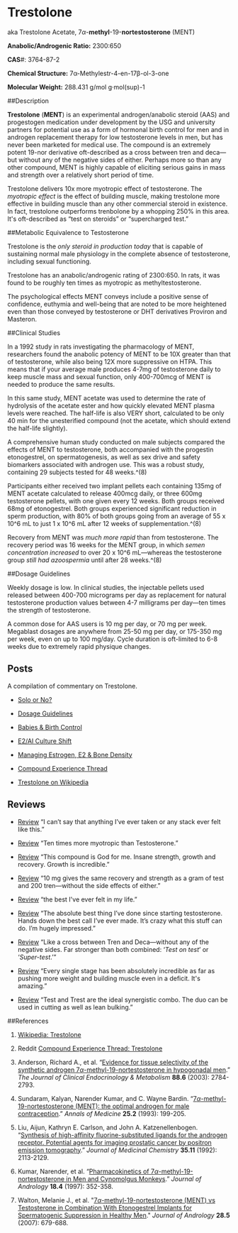 # Trestolone

aka Trestolone Acetate, 7*α*\-**methyl**\-19-**nortestosterone** (MENT)

**Anabolic/Androgenic Ratio:** 2300:650  

**CAS**\#: 3764-87-2

**Chemical Structure:** 7α-Methylestr-4-en-17β-ol-3-one

**Molecular Weight:**  288.431 g/mol g·mol(sup)-1

##Description

**Trestolone** (**MENT**) is an experimental androgen/anabolic steroid (AAS) and progestogen medication under development by the USG and university partners for potential use as a form of hormonal birth control for men and in androgen replacement therapy for low testosterone levels in men, but has never been marketed for medical use. The compound is an extremely potent 19-nor derivative oft-described as a cross between tren and deca—but without any of the negative sides of either. Perhaps more so than any other compound, MENT is highly capable of eliciting serious gains in mass and strength over a relatively short period of time.

Trestolone delivers 10x more myotropic effect of testosterone. The *myotropic effect* is the effect of building muscle, making trestolone more effective in building muscle than any other commercial steroid in existence. In fact, trestolone outperforms trenbolone by a whopping 250% in this area. It's oft-described as “test on steroids” or “supercharged test.”

##Metabolic Equivalence to Testosterone 

Trestolone is the *only steroid in production today* that is capable of sustaining normal male physiology in the complete absence of testosterone, including sexual functioning.

Trestolone has an anabolic/androgenic rating of 2300:650.  In rats, it was found to be roughly ten times as myotropic as methyltestosterone. 

The psychological effects MENT conveys include a positive sense of confidence, euthymia and well-being that are noted to be more heightened even than those conveyed by testosterone or DHT derivatives Proviron and Masteron.

##Clinical Studies

In a 1992 study in rats investigating the pharmacology of MENT, researchers found the anabolic potency of MENT to be 10X greater than that of testosterone, while also being 12X more suppressive on HTPA. This means that if your average male produces 4-7mg of testosterone daily to keep muscle mass and sexual function, only 400-700mcg of MENT is needed to produce the same results.

In this same study, MENT acetate was used to determine the rate of hydrolysis of the acetate ester and how quickly elevated MENT plasma levels were reached. The half-life is also VERY short, calculated to be only 40 min for the unesterified compound (not the acetate, which should extend the half-life slightly). 

A comprehensive human study conducted on male subjects compared the effects of MENT to testosterone, both accompanied with the progestin etonogestrel, on spermatogenesis, as well as sex drive and safety biomarkers associated with androgen use. This was a robust study, containing 29 subjects tested for 48 weeks.^(8)

Participants either received two implant pellets each containing 135mg of MENT acetate calculated to release 400mcg daily, or three 600mg testosterone pellets, with one given every 12 weeks. Both groups received 68mg of etonogestrel. Both groups experienced significant reduction in sperm production, with 80% of both groups going from an average of 55 x 10^6 mL to just 1 x 10^6 mL after 12 weeks of supplementation.^(8)

Recovery from MENT was *much more rapid* than from testosterone. The recovery period was 16 weeks for the MENT group, in which *semen concentration increased* to over 20 x 10^6 mL—whereas the testosterone group *still had azoospermia* until after 28 weeks.^(8)

##Dosage Guidelines 

Weekly dosage is low. In clinical studies, the injectable pellets used released between 400-700 micrograms per day as replacement for natural testosterone production values between 4-7 milligrams per day—ten times the strength of testosterone.

A common dose for AAS users is 10 mg per day, or 70 mg per week. Megablast dosages are anywhere from 25-50 mg per day, or 175-350 mg per week, even on up to 100 mg/day. Cycle duration is oft-limited to 6-8 weeks due to extremely rapid physique changes. 

## Posts 

A compilation of commentary on Trestolone. 

* [Solo or No?](https://www.reddit.com/r/steroids/comments/k5wrhv/daily_ask_anything_20201203/gehtg6t)

* [Dosage Guidelines](https://www.reddit.com/r/steroids/comments/jpqfxo/daily_ask_anything_20201107/gcym1h4)

* [Babies &amp; Birth Control](https://www.reddit.com/r/steroids/comments/jpqfxo/daily_ask_anything_20201107/gbgq0mb)

* [E2/AI Culture Shift](https://www.reddit.com/r/steroids/comments/julipg/daily_ask_anything_20201115/gcenek5)

* [Managing Estrogen, E2 &amp; Bone Density](https://www.reddit.com/r/steroids/comments/jpqfxo/daily_ask_anything_20201107/gcylui8)

* [Compound Experience Thread](https://www.reddit.com/r/steroids/comments/86t5st/compound_experience_saturday_trestolone_trest_ment/)

* [Trestolone on Wikipedia](https://en.wikipedia.org/wiki/Trestolone)

## Reviews

* [Review](https://www.reddit.com/r/steroids/comments/hmc6rh/discussion_what_are_your_unpopular_opinionshot/fxt897j) “I can’t say that anything I’ve ever taken or any stack ever felt like this.”

* [Review](https://www.reddit.com/r/steroids/comments/hpd5cp/discussion_what_cycle_in_your_lifting_career_has/fxtwq1i) “Ten times more myotropic than Testosterone.”

* [Review](https://www.reddit.com/r/steroids/comments/hcmk9e/compound_trestolone_trest_ment/fvhxf4m) “This compound is God for me. Insane strength, growth and recovery. Growth is incredible.”

* [Review](https://www.reddit.com/r/steroids/comments/h8gmm4/trestolone_psa_compound/fur7vxk) “10 mg gives the same recovery and strength as a gram of test and 200 tren—without the side effects of either.”

* [Review](https://www.reddit.com/r/steroids/comments/k3vb9z/offtopic_daily_chat_20201130/ge6nnds/) “the best I've ever felt in my life.”

* [Review](https://www.reddit.com/r/steroids/comments/k3vb9z/offtopic_daily_chat_20201130/ge669wp) “The absolute best thing I’ve done since starting testosterone. Hands down the best call I’ve ever made. It’s crazy what this stuff can do. I’m hugely impressed.”

* [Review](https://www.reddit.com/r/steroids/comments/fxrzrb/daily_ask_anything_20200409/fmyx6iv) “Like a cross between Tren and Deca—without any of the negative sides. Far stronger than both combined: ‘*Test on test*’ or ‘*Super-test*.’”

* [Review](https://www.reddit.com/r/steroids/comments/k5wrhv/daily_ask_anything_20201203/gei70ff) “Every single stage has been absolutely incredible as far as pushing more weight and building muscle even in a deficit. It's amazing.”

* [Review](https://www.reddit.com/r/steroids/comments/k5wrhv/daily_ask_anything_20201203/gehnye7) “Test and Trest are the ideal synergistic combo. The duo can be used in cutting as well as lean bulking.”

##References

1.  [Wikipedia: Trestolone](https://en.wikipedia.org/wiki/Trestolone)  
 
2. Reddit [Compound Experience Thread: Trestolone](https://www.reddit.com/r/steroids/comments/86t5st/compound_experience_saturday_trestolone_trest_ment/)  

3.  Anderson, Richard A., et al. “[Evidence for tissue selectivity of the synthetic androgen 7*α*-methyl-19-nortestosterone in hypogonadal men](https://www.ncbi.nlm.nih.gov/pubmed/12788888).” *The Journal of Clinical Endocrinology &amp; Metabolism* **88.6** (2003): 2784-2793.

4.  Sundaram, Kalyan, Narender Kumar, and C. Wayne Bardin. “[7*α*-methyl-19-nortestosterone (MENT): the optimal androgen for male contraception](https://www.ncbi.nlm.nih.gov/pubmed/8489761).” *Annals of Medicine* **25.2** (1993): 199-205.

5.  Liu, Aijun, Kathryn E. Carlson, and John A. Katzenellenbogen. “[Synthesis of high-affinity fluorine-substituted ligands for the androgen receptor. Potential agents for imaging prostatic cancer by positron emission tomography](https://pubs.acs.org/doi/abs/10.1021/jm00089a024).” *Journal of Medicinal Chemistry* **35.11** (1992): 2113-2129.

6.  Kumar, Narender, et al. “[Pharmacokinetics of 7*α*-methyl-19-nortestosterone in Men and Cynomolgus Monkeys](https://www.ncbi.nlm.nih.gov/pubmed/9283946).” *Journal of Andrology* **18.4** (1997): 352-358.

7.  Walton, Melanie J., et al. "[7*α*-methyl-19-nortestosterone (MENT) vs Testosterone in Combination With Etonogestrel Implants for Spermatogenic Suppression in Healthy Men](https://www.ncbi.nlm.nih.gov/pubmed/17460095)." *Journal of Andrology* **28.5** (2007): 679-688.